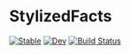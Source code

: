 # StylizedFacts

[![Stable](https://img.shields.io/badge/docs-stable-blue.svg)](https://aaron-wheeler.github.io/StylizedFacts.jl/stable/)
[![Dev](https://img.shields.io/badge/docs-dev-blue.svg)](https://aaron-wheeler.github.io/StylizedFacts.jl/dev/)
[![Build Status](https://github.com/aaron-wheeler/StylizedFacts.jl/actions/workflows/CI.yml/badge.svg?branch=main)](https://github.com/aaron-wheeler/StylizedFacts.jl/actions/workflows/CI.yml?query=branch%3Amain)
